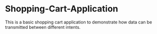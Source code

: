 # Shopping-Cart-Application
This is a basic shopping cart application to demonstrate how data can be transmitted between different intents. 
